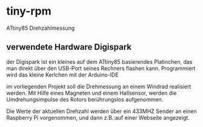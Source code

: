# tiny-rpm
ATtiny85 Drehzahlmessung 

## verwendete Hardware Digispark
der Digispark ist ein kleines auf dem ATtiny85 basierendes Platinchen, das man direkt über den USB-Port seines Rechners flashen kann.
Programmiert wird das kleine Kerlchen mit der Arduino-IDE


im vorliegenden Projekt soll die Drehmessung an einem Windrad realisiert werden. 
Mit Hilfe eines Magneten und einem Hallsensor, werden die Umdrehungsimpulse des Rotors berührungslos aufgenommen.

Die Werte der aktuellen Drehzahl werden über ein 433MHZ Sender an einen Raspberry Pi vorgenommen, und dann z.B.:auf einer Webseite angezeigt.


